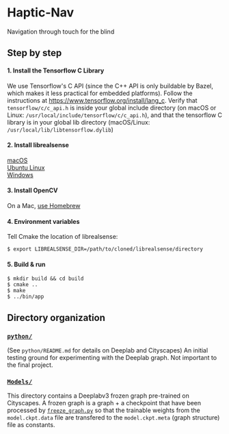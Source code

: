 # Haptic-Nav
Navigation through touch for the blind

## Step by step

#### 1. Install the Tensorflow C Library
We use Tensorflow's C API (since the C++ API is only buildable by Bazel, which makes it less practical for embedded platforms). Follow the instructions at <https://www.tensorflow.org/install/lang_c>. Verify that `tensorflow/c/c_api.h` is inside your global include directory (on macOS or Linux: `/usr/local/include/tensorflow/c/c_api.h`), and that the tensorflow C library is in your global lib directory (macOS/Linux: `/usr/local/lib/libtensorflow.dylib`)

#### 2. Install librealsense
[macOS](https://github.com/IntelRealSense/librealsense/blob/master/doc/installation_osx.md)  
[Ubuntu Linux](https://github.com/IntelRealSense/librealsense/blob/master/doc/installation.md)  
[Windows](https://github.com/IntelRealSense/librealsense/blob/master/doc/installation_windows.md)  

#### 3. Install OpenCV
On a Mac, [use Homebrew](https://www.pyimagesearch.com/2016/12/19/install-opencv-3-on-macos-with-homebrew-the-easy-way/)

#### 4. Environment variables
Tell Cmake the location of librealsense:
```
$ export LIBREALSENSE_DIR=/path/to/cloned/librealsense/directory
```

#### 5. Build & run
```
$ mkdir build && cd build
$ cmake ..
$ make
$ ../bin/app
```

## Directory organization

### [`python/`](https://github.com/fullprocess/Haptic-Nav/tree/master/python)
(See `python/README.md` for details on Deeplab and Cityscapes) An initial testing ground for experimenting with the Deeplab graph. Not important to the final project. 

### [`Models/`](https://github.com/fullprocess/Haptic-Nav/tree/master/Models)
This directory contains a Deeplabv3 frozen graph pre-trained on Cityscapes. A frozen graph is a graph + a checkpoint that have been processed by [`freeze_graph.py`](https://github.com/tensorflow/tensorflow/blob/9849fde5e7b4da4b630ffbc517fad68b2b811c0c/tensorflow/python/tools/freeze_graph.py) so that the trainable weights from the `model.ckpt.data` file are transfered to the `model.ckpt.meta` (graph structure) file as constants. 


